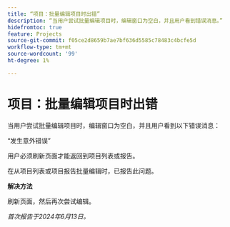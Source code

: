 ```yaml
---
title: “项目：批量编辑项目时出错”
description: “当用户尝试批量编辑项目时，编辑窗口为空白，并且用户看到错误消息。”
hidefromtoc: true
feature: Projects
source-git-commit: f05ce2d8659b7ae7bf636d5585c78483c4bcfe5d
workflow-type: tm+mt
source-wordcount: '99'
ht-degree: 1%

---
```



# 项目：批量编辑项目时出错

当用户尝试批量编辑项目时，编辑窗口为空白，并且用户看到以下错误消息：

“发生意外错误”

用户必须刷新页面才能返回到项目列表或报告。

在从项目列表或项目报告批量编辑时，已报告此问题。

**解决方法**

刷新页面，然后再次尝试编辑。

_首次报告于2024年6月13日。_
